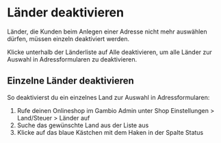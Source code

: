 # Länder deaktivieren 

Länder, die Kunden beim Anlegen einer Adresse nicht mehr auswählen dürfen, müssen einzeln deaktiviert werden.

Klicke unterhalb der Länderliste auf Alle deaktivieren, um alle Länder zur Auswahl in Adressformularen zu deaktivieren.

## Einzelne Länder deaktivieren 

So deaktivierst du ein einzelnes Land zur Auswahl in Adressformularen:

1.  Rufe deinen Onlineshop im Gambio Admin unter Shop Einstellungen \> Land/Steuer \> Länder auf
2.  Suche das gewünschte Land aus der Liste aus
3.  Klicke auf das blaue Kästchen mit dem Haken in der Spalte Status




